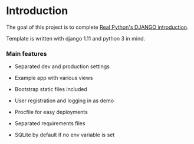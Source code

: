 # Introduction

The goal of this project is to complete [Real Python's DJANGO introduction](https://realpython.com/get-started-with-django-1/).

Template is written with django 1.11 and python 3 in mind.

### Main features

* Separated dev and production settings

* Example app with various views

* Bootstrap static files included

* User registration and logging in as demo

* Procfile for easy deployments

* Separated requirements files

* SQLite by default if no env variable is set
